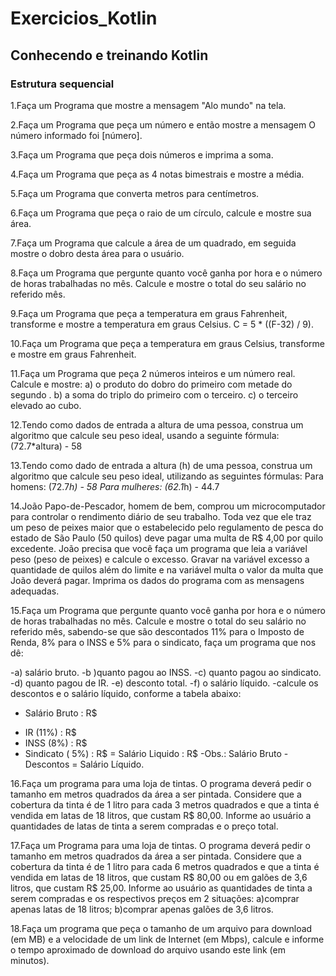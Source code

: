 # Exercicios_Kotlin
 ## Conhecendo e treinando Kotlin
 
 ### Estrutura sequencial
 

1.Faça um Programa que mostre a mensagem "Alo mundo" na tela.

2.Faça um Programa que peça um número e então mostre a mensagem O número informado foi [número].

3.Faça um Programa que peça dois números e imprima a soma.

4.Faça um Programa que peça as 4 notas bimestrais e mostre a média.

5.Faça um Programa que converta metros para centímetros.

6.Faça um Programa que peça o raio de um círculo, calcule e mostre sua área.

7.Faça um Programa que calcule a área de um quadrado, em seguida mostre o dobro desta área para o usuário.

8.Faça um Programa que pergunte quanto você ganha por hora e o número de horas trabalhadas no mês. Calcule e mostre o total do seu salário no referido mês.

9.Faça um Programa que peça a temperatura em graus Fahrenheit, transforme e mostre a temperatura em graus Celsius.
C = 5 * ((F-32) / 9).

10.Faça um Programa que peça a temperatura em graus Celsius, transforme e mostre em graus Fahrenheit.

11.Faça um Programa que peça 2 números inteiros e um número real. Calcule e mostre:
a) o produto do dobro do primeiro com metade do segundo .
b) a soma do triplo do primeiro com o terceiro.
c) o terceiro elevado ao cubo.

12.Tendo como dados de entrada a altura de uma pessoa, construa um algoritmo que calcule seu peso ideal, usando a seguinte fórmula: (72.7*altura) - 58

13.Tendo como dado de entrada a altura (h) de uma pessoa, construa um algoritmo que calcule seu peso ideal, utilizando as seguintes fórmulas:
Para homens: (72.7*h) - 58
Para mulheres: (62.1*h) - 44.7

14.João Papo-de-Pescador, homem de bem, comprou um microcomputador para controlar o rendimento diário de seu trabalho. Toda vez que ele traz um peso de peixes maior que o estabelecido pelo regulamento de pesca do estado de São Paulo (50 quilos) deve pagar uma multa de R$ 4,00 por quilo excedente. João precisa que você faça um programa que leia a variável peso (peso de peixes) e calcule o excesso. Gravar na variável excesso a quantidade de quilos além do limite e na variável multa o valor da multa que João deverá pagar. Imprima os dados do programa com as mensagens adequadas.

15.Faça um Programa que pergunte quanto você ganha por hora e o número de horas trabalhadas no mês. Calcule e mostre o total do seu salário no referido mês, sabendo-se que são descontados 11% para o Imposto de Renda, 8% para o INSS e 5% para o sindicato, faça um programa que nos dê:

-a) salário bruto.
-b )quanto pagou ao INSS.
-c) quanto pagou ao sindicato.
-d) quanto pagou de IR.
-e) desconto total.
-f) o salário líquido.
-calcule os descontos e o salário líquido, conforme a tabela abaixo:
+ Salário Bruto : R$
- IR (11%) : R$
- INSS (8%) : R$
- Sindicato ( 5%) : R$
= Salário Liquido : R$
-Obs.: Salário Bruto - Descontos = Salário Líquido.

16.Faça um programa para uma loja de tintas. O programa deverá pedir o tamanho em metros quadrados da área a ser pintada. Considere que a cobertura da tinta é de 1 litro para cada 3 metros quadrados e que a tinta é vendida em latas de 18 litros, que custam R$ 80,00. Informe ao usuário a quantidades de latas de tinta a serem compradas e o preço total.

17.Faça um Programa para uma loja de tintas. O programa deverá pedir o tamanho em metros quadrados da área a ser pintada. Considere que a cobertura da tinta é de 1 litro para cada 6 metros quadrados e que a tinta é vendida em latas de 18 litros, que custam R$ 80,00 ou em galões de 3,6 litros, que custam R$ 25,00.
Informe ao usuário as quantidades de tinta a serem compradas e os respectivos preços em 2 situações:
a)comprar apenas latas de 18 litros;
b)comprar apenas galões de 3,6 litros.

18.Faça um programa que peça o tamanho de um arquivo para download (em MB) e a velocidade de um link de Internet (em Mbps), calcule e informe o tempo aproximado de download do arquivo usando este link (em minutos).

